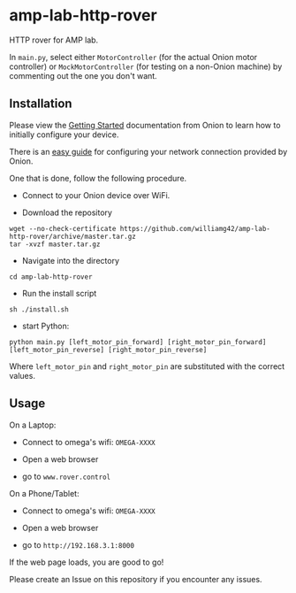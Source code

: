 # amp-lab-http-rover
HTTP rover for AMP lab.

In `main.py`, select either `MotorController` (for the actual Onion motor controller) or `MockMotorController` (for testing on a non-Onion machine) by commenting out the one you don't want.

## Installation

Please view the [Getting Started](https://docs.onion.io/omega2-docs/first-time-setup.html) documentation from Onion to learn how to initially configure your device.

There is an [easy guide](https://docs.onion.io/omega2-docs/connecting-to-wifi-networks-command-line.html) for configuring your network connection provided by Onion.

One that is done, follow the following procedure.

- Connect to your Onion device over WiFi.


- Download the repository
```
wget --no-check-certificate https://github.com/williamg42/amp-lab-http-rover/archive/master.tar.gz
tar -xvzf master.tar.gz
```

- Navigate into the directory
 ```
cd amp-lab-http-rover
```

- Run the install script
```
sh ./install.sh
```

- start Python:
```
python main.py [left_motor_pin_forward] [right_motor_pin_forward] [left_motor_pin_reverse] [right_motor_pin_reverse]
```
Where `left_motor_pin` and `right_motor_pin` are substituted with the correct values.

## Usage
On a Laptop:

- Connect to omega's wifi: `OMEGA-XXXX`

- Open a web browser

- go to `www.rover.control`


On a Phone/Tablet:

- Connect to omega's wifi: `OMEGA-XXXX`

- Open a web browser

- go to `http://192.168.3.1:8000`


If the web page loads, you are good to go!

Please create an Issue on this repository if you encounter any issues.
